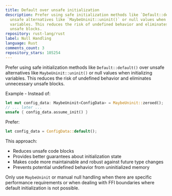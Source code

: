 ```yaml
---
title: Default over unsafe initialization
description: Prefer using safe initialization methods like `Default::default()` over
  unsafe alternatives like `MaybeUninit::uninit()` or null values when initializing
  variables. This reduces the risk of undefined behavior and eliminates unnecessary
  unsafe blocks.
repository: rust-lang/rust
label: Null Handling
language: Rust
comments_count: 3
repository_stars: 105254
---
```


Prefer using safe initialization methods like `Default::default()` over unsafe alternatives like `MaybeUninit::uninit()` or null values when initializing variables. This reduces the risk of undefined behavior and eliminates unnecessary unsafe blocks.

Example - Instead of:
```rust
let mut config_data: MaybeUninit<ConfigData> = MaybeUninit::zeroed();
// ... later ...
unsafe { config_data.assume_init() }
```

Prefer:
```rust
let config_data = ConfigData::default();
```

This approach:
- Reduces unsafe code blocks
- Provides better guarantees about initialization state
- Makes code more maintainable and robust against future type changes
- Prevents potential undefined behavior from uninitialized memory

Only use `MaybeUninit` or manual null handling when there are specific performance requirements or when dealing with FFI boundaries where default initialization is not possible.
